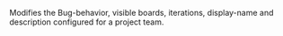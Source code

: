 Modifies the Bug-behavior, visible boards, iterations, display-name and description configured for a project team.